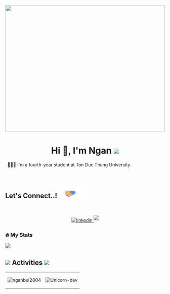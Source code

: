<img width="100%" height="400" src="https://media.tenor.com/0jI-YXeywSsAAAAM/nyan-cat-cat.gif">
<h1 align="center">Hi 👋, I'm Ngan <img src="https://media.giphy.com/media/VgCDAzcKvsR6OM0uWg/giphy.gif" width="50" /></h1> 

-👩🏻‍💻 I'm a fourth-year student at Ton Duc Thang University.

<br>

## <b> Let's Connect..!</b><img src="https://github.com/0xAbdulKhalid/0xAbdulKhalid/raw/main/assets/mdImages/handshake.gif" width ="80">
<br>

<p align="center">
  <a href="https://www.linkedin.com/in/ngan-bui-66699221b/" target="_blank">
<img src="https://img.shields.io/badge/linkedin: Ngan Bui-%23EA4335.svg?color=405DE6&style=for-the-badge&logo=linkedin&logoColor=white" alt=linkedin style="margin-bottom: 5px;"/>
</a>
  
  <a href="mailto:nganbui284@gmail.com" target="_blank">
<img src="https://img.shields.io/badge/gmail:  Ngan Bui-%23EA4335.svg?style=for-the-badge&logo=gmail&logoColor=white" t=mail style="margin-bottom: 5px;" />
</a>
</p>

### :fire: My Stats
<img src="https://github-readme-streak-stats.herokuapp.com/?user=nganbui2804](http://github-readme-streak-stats.herokuapp.com/?user=nganbui2804&theme=dark&background=000000)"/>

## <img src="https://media.giphy.com/media/ObNTw8Uzwy6KQ/giphy.gif" width="30px"><b> Activities </b><img src="https://media.giphy.com/media/ObNTw8Uzwy6KQ/giphy.gif" width="30px">

<table style="width:100%;">
  <tr>
    <td>
      <img src="https://github-readme-stats.vercel.app/api?username=nganbui2804&bg_color=FFFFFF00&text_color=179fa3&show_icons=true&count_private=true&include_all_commits=true&custom_title=Hoạt%20động%20trên%20Github" alt="nganbui2804" width="100%"/>
    </td>
    <td>
      <p align="center"> 
        <img src="https://media.giphy.com/media/3ohs4BSacFKI7A717y/giphy.gif" alt="Unicorn-dev" width="100%"/>
      </p>
    </td>
  </tr>
</table>


